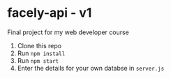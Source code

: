# facely-api - v1
Final project for my web developer course

1. Clone this repo
2. Run `npm install`
3. Run `npm start`
4. Enter the details for your own databse in `server.js`